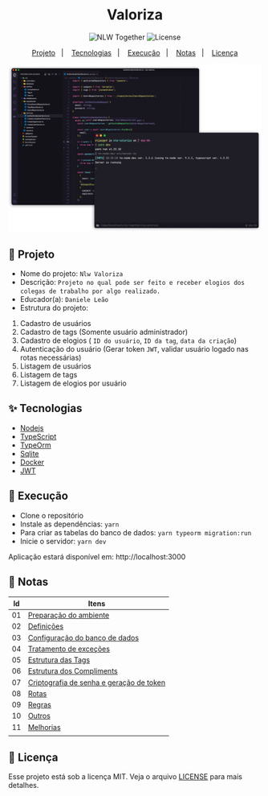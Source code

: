 <h1 align="center">Valoriza</h1>

<p align="center">
  <img src="https://img.shields.io/static/v1?label=NLW&message=Together&color=8257E5&labelColor=000000" alt="NLW Together" />

  <img alt="License" src="https://img.shields.io/static/v1?label=Edicao&message=6&color=8257E5&labelColor=000000">
</p>

<p align="center">
  <a href="#-projeto">Projeto</a>&nbsp;&nbsp;&nbsp;|&nbsp;&nbsp;&nbsp;
  <a href="#-tecnologias">Tecnologias</a>&nbsp;&nbsp;&nbsp;|&nbsp;&nbsp;&nbsp;
  <a href="#-execução">Execução</a>&nbsp;&nbsp;&nbsp;|&nbsp;&nbsp;&nbsp;
  <a href="#-notas">Notas</a>&nbsp;&nbsp;&nbsp;|&nbsp;&nbsp;&nbsp;
  <a href="#-licença">Licença</a>
</p>

<p align="center">
  <img alt="Preview" src="images/preview.png">
</p>



## 🌱 Projeto

- Nome do projeto: `Nlw Valoriza`
- Descrição: `Projeto no qual pode ser feito e receber elogios dos colegas de trabalho por algo realizado.`
- Educador(a): `Daniele Leão`
- Estrutura do projeto:

1. Cadastro de usuários
2. Cadastro de tags (Somente usuário administrador)
3. Cadastro de elogios ( `ID do usuário`, `ID da tag`, `data da criação`)
4. Autenticação do usuário (Gerar token `JWT`, validar usuário logado nas rotas necessárias)
5. Listagem de usuários
6. Listagem de tags
7. Listagem de elogios por usuário   


## ✨ Tecnologias


- [Nodejs](https://nodejs.org/en/)
- [TypeScript](https://www.typescriptlang.org/)
- [TypeOrm](https://typeorm.io/#/)
- [Sqlite](https://www.sqlite.org/)
- [Docker](https://www.docker.com/)
- [JWT](https://jwt.io/)

## 🚀 Execução

- Clone o repositório
- Instale as dependências: `yarn`
- Para criar as tabelas do banco de dados: `yarn typeorm migration:run` 
- Inicie o servidor: `yarn dev`

Aplicação estará disponível em: http://localhost:3000


## 📝 Notas 

| Id | Itens |
| --- |---------- |
| 01 | [Preparação do ambiente](notas/ambiente.md)|
| 02 | [Definições](notas/camadas.md)|
| 03 | [Configuração do banco de dados](notas/bancodedados.md)|
| 04 | [Tratamento de exceções](notas/tratamentodeerros.md)|
| 05 | [Estrutura das Tags](notas/estruturadetags.md)|
| 06 | [Estrutura dos Compliments](notas/estruturacompliments.md)|
| 07 | [Criptografia de senha e geração de token](notas/jwt.md)|
| 08 | [Rotas](notas/rotas.md)|
| 09 | [Regras](notas/regras.md)|
| 10 | [Outros](notas/outros.md)|
| 11 | [Melhorias](notas/melhorias.md)|
|        |        |

## 📄 Licença

Esse projeto está sob a licença MIT. Veja o arquivo [LICENSE](LICENSE.md) para mais detalhes.










